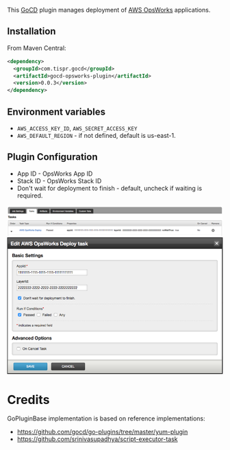 This [GoCD](http://www.go.cd/) plugin manages deployment of [AWS OpsWorks](https://aws.amazon.com/opsworks/) applications.

## Installation
From Maven Central:
```xml
<dependency>
  <groupId>com.tispr.gocd</groupId>
  <artifactId>gocd-opsworks-plugin</artifactId>
  <version>0.0.3</version>
</dependency>
```

## Environment variables
- `AWS_ACCESS_KEY_ID`, `AWS_SECRET_ACCESS_KEY`
- `AWS_DEFAULT_REGION` - if not defined, default is us-east-1.

## Plugin Configuration

- App ID - OpsWorks App ID
- Stack ID - OpsWorks Stack ID
- Don't wait for deployment to finish - default, uncheck if waiting is required.

![Plugin preview](/docs/images/gocd-opsworks-plugin-preview.png)
![Plugin full view](/docs/images/gocd-opsworks-plugin-view.png)

# Credits
GoPluginBase implementation is based on reference implementations:
- https://github.com/gocd/go-plugins/tree/master/yum-plugin
- https://github.com/srinivasupadhya/script-executor-task
